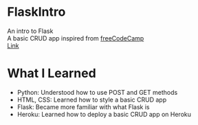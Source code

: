 # FlaskIntro 
An intro to Flask   
A basic CRUD app inspired from [freeCodeCamp](https://www.youtube.com/watch?v=Z1RJmh_OqeA&t=128s)      
[Link](https://flaskcrudyapptutorial.herokuapp.com/)    

# What I Learned  
* Python: Understood how to use POST and GET methods
* HTML, CSS: Learned how to style a basic CRUD app
* Flask: Became more familiar with what Flask is
* Heroku: Learned how to deploy a basic CRUD app on Heroku

